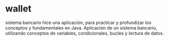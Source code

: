 # wallet
sistema bancario
hice una aplicación, para practicar y profundizar los conceptos y fundamentales en Java.
Aplicación de un sistema bancario, utilizando conceptos de variables, condicionales, bucles y lectura de datos.
